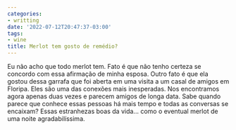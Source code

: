 ```yaml
---
categories:
- writting
date: '2022-07-12T20:47:37-03:00'
tags:
- wine
title: Merlot tem gosto de remédio?
---
```


Eu não acho que todo merlot tem. Fato é que não tenho certeza se concordo com essa afirmação de minha esposa. Outro fato é que ela gostou dessa garrafa que foi aberta em uma visita a um casal de amigos em Floripa. Eles são uma das conexões mais inesperadas. Nos encontramos agora apenas duas vezes e parecem amigos de longa data. Sabe quando parece que conhece essas pessoas há mais tempo e todas as conversas se encaixam? Essas estranhezas boas da vida... como o eventual merlot de uma noite agradabilíssima.

